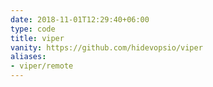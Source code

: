 ```yaml
---
date: 2018-11-01T12:29:40+06:00
type: code
title: viper
vanity: https://github.com/hidevopsio/viper
aliases:
- viper/remote
---
```

